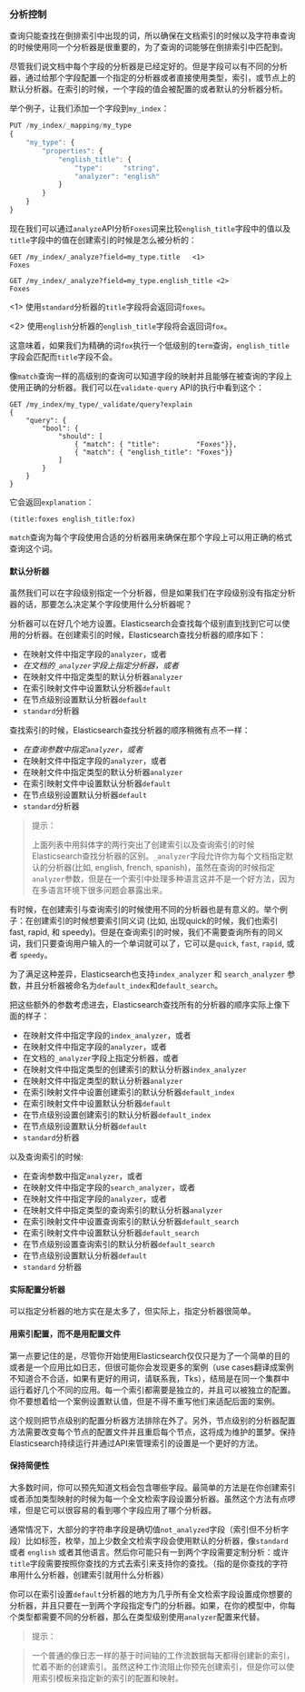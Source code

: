 <!--秀川译-->
### 分析控制

查询只能查找在倒排索引中出现的词，所以确保在文档索引的时候以及字符串查询的时候使用同一个分析器是很重要的，为了查询的词能够在倒排索引中匹配到。

尽管我们说文档中每个字段的分析器是已经定好的。但是字段可以有不同的分析器，通过给那个字段配置一个指定的分析器或者直接使用类型，索引，或节点上的默认分析器。在索引的时候，一个字段的值会被配置的或者默认的分析器分析。

举个例子，让我们添加一个字段到`my_index`：

```Javascript
PUT /my_index/_mapping/my_type
{
    "my_type": {
        "properties": {
            "english_title": {
                "type":     "string",
                "analyzer": "english"
            }
        }
    }
}
```

现在我们可以通过`analyze`API分析`Foxes`词来比较`english_title`字段中的值以及`title`字段中的值在创建索引的时候是怎么被分析的：

```Javacript
GET /my_index/_analyze?field=my_type.title   <1>
Foxes

GET /my_index/_analyze?field=my_type.english_title <2>
Foxes
```

<1> 使用`standard`分析器的`title`字段将会返回词`foxes`。

<2> 使用`english`分析器的`english_title`字段将会返回词`fox`。

这意味着，如果我们为精确的词`fox`执行一个低级别的`term`查询，`english_title`字段会匹配而`title`字段不会。

像`match`查询一样的高级别的查询可以知道字段的映射并且能够在被查询的字段上使用正确的分析器。我们可以在`validate-query` API的执行中看到这个：

```Javacript
GET /my_index/my_type/_validate/query?explain
{
    "query": {
        "bool": {
            "should": [
                { "match": { "title":         "Foxes"}},
                { "match": { "english_title": "Foxes"}}
            ]
        }
    }
}
```

它会返回`explanation`：

    (title:foxes english_title:fox)

`match`查询为每个字段使用合适的分析器用来确保在那个字段上可以用正确的格式查询这个词。

#### 默认分析器

虽然我们可以在字段级别指定一个分析器，但是如果我们在字段级别没有指定分析器的话，那要怎么决定某个字段使用什么分析器呢？

分析器可以在好几个地方设置。Elasticsearch会查找每个级别直到找到它可以使用的分析器。在创建索引的时候，Elasticsearch查找分析器的顺序如下：

* 在映射文件中指定字段的`analyzer`，或者
* *在文档的`_analyzer`字段上指定分析器，或者*
* 在映射文件中指定类型的默认分析器`analyzer`
* 在索引映射文件中设置默认分析器`default`
* 在节点级别设置默认分析器`default`
* `standard`分析器

查找索引的时候，Elasticsearch查找分析器的顺序稍微有点不一样：

* *在查询参数中指定`analyzer`，或者*
* 在映射文件中指定字段的`analyzer`，或者
* 在映射文件中指定类型的默认分析器`analyzer`
* 在索引映射文件中设置默认分析器`default`
* 在节点级别设置默认分析器`default`
* `standard`分析器

> 提示：
>
> 上面列表中用斜体字的两行突出了创建索引以及查询索引的时候Elasticsearch查找分析器的区别。`_analyzer`字段允许你为每个文档指定默认的分析器(比如, english, french, spanish)，虽然在查询的时候指定`analyzer`参数，但是在一个索引中处理多种语言这并不是一个好方法，因为在多语言环境下很多问题会暴露出来。

有时候，在创建索引与查询索引的时候使用不同的分析器也是有意义的。举个例子：在创建索引的时候想要索引同义词 (比如, 出现quick的时候，我们也索引 fast, rapid, 和 speedy)。但是在查询索引的时候，我们不需要查询所有的同义词，我们只要查询用户输入的一个单词就可以了，它可以是`quick`,
`fast`, `rapid`, 或者 `speedy`。

为了满足这种差异，Elasticsearch也支持`index_analyzer` 和 `search_analyzer` 参数，并且分析器被命名为`default_index`和`default_search`。

把这些额外的参数考虑进去，Elasticsearch查找所有的分析器的顺序实际上像下面的样子：

* 在映射文件中指定字段的`index_analyzer`，或者
* 在映射文件中指定字段的`analyzer`，或者
* 在文档的`_analyzer`字段上指定分析器，或者
* 在映射文件中指定类型的创建索引的默认分析器`index_analyzer`
* 在映射文件中指定类型的默认分析器`analyzer`
* 在索引映射文件中设置创建索引的默认分析器`default_index`
* 在索引映射文件中设置默认分析器`default`
* 在节点级别设置创建索引的默认分析器`default_index`
* 在节点级别设置默认分析器`default`
* `standard`分析器

以及查询索引的时候:

* 在查询参数中指定`analyzer`，或者
* 在映射文件中指定字段的`search_analyzer`，或者
* 在映射文件中指定字段的`analyzer`，或者
* 在映射文件中指定类型的查询索引的默认分析器`analyzer`
* 在索引映射文件中设置查询索引的默认分析器`default_search`
* 在索引映射文件中设置默认分析器`default_search`
* 在节点级别设置查询索引的默认分析器`default_search`
* 在节点级别设置默认分析器`default`
* `standard` 分析器

#### 实际配置分析器

可以指定分析器的地方实在是太多了，但实际上，指定分析器很简单。

#### 用索引配置，而不是用配置文件

第一点要记住的是，尽管你开始使用Elasticsearch仅仅只是为了一个简单的目的或者是一个应用比如日志，但很可能你会发现更多的案例（use cases翻译成案例不知道合不合适，如果有更好的用词，请联系我，Tks），结局是在同一个集群中运行着好几个不同的应用。每一个索引都需要是独立的，并且可以被独立的配置。你不要想着给一个案例设置默认值，但是不得不重写他们来适配后面的案例。

这个规则把节点级别的配置分析器方法排除在外了。另外，节点级别的分析器配置方法需要改变每个节点的配置文件并且重启每个节点，这将成为维护的噩梦。保持Elasticsearch持续运行并通过API来管理索引的设置是一个更好的方法。

#### 保持简便性

大多数时间，你可以预先知道文档会包含哪些字段。最简单的方法是在你创建索引或者添加类型映射的时候为每一个全文检索字段设置分析器。虽然这个方法有点啰嗦，但是它可以很容易的看到哪个字段应用了哪个分析器。

通常情况下，大部分的字符串字段是确切值`not_analyzed`字段（索引但不分析字段）比如标签，枚举，加上少数全文检索字段会使用默认的分析器，像`standard` 或者 `english` 或者其他语言。然后你可能只有一到两个字段需要定制分析：或许`title`字段需要按照你查找的方式去索引来支持你的查找。（指的是你查找的字符串用什么分析器，创建索引就用什么分析器）

你可以在索引设置`default`分析器的地方为几乎所有全文检索字段设置成你想要的分析器，并且只要在一到两个字段指定专门的分析器。如果，在你的模型中，你每个类型都需要不同的分析器，那么在类型级别使用`analyzer`配置来代替。

> 提示：

> 一个普通的像日志一样的基于时间轴的工作流数据每天都得创建新的索引，忙着不断的创建索引。虽然这种工作流阻止你预先创建索引，但是你可以使用索引模板来指定新的索引的配置和映射。

<!--
=== Controlling Analysis

Queries can find only terms that actually ((("full text search", "controlling analysis")))((("analysis", "controlling")))exist in the inverted index, so it
is important to ensure that the same analysis process is applied both to the
document at index time, and to the query string at search time so that the
terms in the query match the terms in the inverted index.

Although we say _document_, analyzers are determined per field.((("analyzers", "determined per-field"))) Each
field can have a different analyzer, either by configuring a specific analyzer
for that field or by falling back on the type, index, or node defaults.  At
index time, a field's value is analyzed by using the configured or default
analyzer for that field.

For instance, let's add a new field to `my_index`:

[source,js]
--------------------------------------------------
PUT /my_index/_mapping/my_type
{
    "my_type": {
        "properties": {
            "english_title": {
                "type":     "string",
                "analyzer": "english"
            }
        }
    }
}
--------------------------------------------------
// SENSE: 100_Full_Text_Search/30_Analysis.json

Now we can compare how values in the `english_title` field and the `title` field are
analyzed at index time by using the `analyze` API to analyze the word `Foxes`:

[source,js]
--------------------------------------------------
GET /my_index/_analyze?field=my_type.title   <1>
Foxes

GET /my_index/_analyze?field=my_type.english_title <2>
Foxes
--------------------------------------------------
// SENSE: 100_Full_Text_Search/30_Analysis.json

<1> Field `title`, which uses the default `standard` analyzer, will return the
    term `foxes`.

<2> Field `english_title`, which uses the `english` analyzer, will return the term
    `fox`.

This means that, were we to run a low-level `term` query for the exact term
`fox`, the `english_title` field would match but the `title` field would
not.

High-level queries like the `match` query understand field mappings and can
apply the correct analyzer for each field being queried.((("match query", "applying appropriate analyzer to each field"))) We can see this
in action with ((("validate query API")))the `validate-query` API:


[source,js]
--------------------------------------------------
GET /my_index/my_type/_validate/query?explain
{
    "query": {
        "bool": {
            "should": [
                { "match": { "title":         "Foxes"}},
                { "match": { "english_title": "Foxes"}}
            ]
        }
    }
}
--------------------------------------------------
// SENSE: 100_Full_Text_Search/30_Analysis.json

which returns this `explanation`:

    (title:foxes english_title:fox)

The `match` query uses the appropriate analyzer for each field to ensure
that it looks for each term in the correct format for that field.

==== Default Analyzers

While we can specify an analyzer at the field level,((("full text search", "controlling analysis", "default analyzers")))((("analyzers", "default"))) how do we determine which
analyzer is used for a field if none is specified at the field level?

Analyzers can be specified at several levels.  Elasticsearch works through
each level until it finds an analyzer that it can use.  At index time, the
order ((("indexing", "applying analyzers")))is as follows:

* The `analyzer` defined in the field mapping, else
* _The analyzer defined in the `_analyzer` field of the document, else_
* The default `analyzer` for the `type`, which defaults to
* The analyzer named `default` in the index settings, which defaults to
* The analyzer named `default` at node level, which defaults to
* The `standard` analyzer

At search time, the ((("searching", "applying analyzers")))sequence is slightly different:

* _The `analyzer` defined in the query itself, else_
* The `analyzer` defined in the field mapping, else
* The default `analyzer` for the `type`, which defaults to
* The analyzer named `default` in the index settings, which defaults to
* The analyzer named `default` at node level, which defaults to
* The `standard` analyzer

[NOTE]
====
The two lines in italics in the preceding lists highlight differences in the index time sequence and the search time sequence.  The `_analyzer` field allows you to specify a default analyzer for each document (for example, `english`, `french`, `spanish`) while the `analyzer` parameter in the query specifies which analyzer to use on the query string. However, this is not the best way to handle multiple languages
in a single index because of the pitfalls highlighted in <<languages>>.
====

Occasionally, it makes sense to use a different analyzer at index and search
time.((("analyzers", "using different analyzers at index and search time"))) For instance, at index time we may want to index synonyms (for example, for every
occurrence of `quick`, we also index `fast`, `rapid`, and `speedy`). But at
search time, we don't need to search for all of these synonyms.  Instead we
can just look up the single word that the user has entered, be it `quick`,
`fast`, `rapid`, or `speedy`.

To enable this distinction, Elasticsearch also supports ((("index_analyzer parameter")))((("search_analyzer parameter")))the `index_analyzer`
and `search_analyzer` parameters, and((("default_search parameter"))) ((("default_index analyzer")))analyzers named `default_index` and
`default_search`.

Taking these extra parameters into account, the _full_ sequence at index time
really looks like this:

* The `index_analyzer` defined in the field mapping, else
* The `analyzer` defined in the field mapping, else
* The analyzer defined in the `_analyzer` field of the document, else
* The default `index_analyzer` for the `type`, which defaults to
* The default `analyzer` for the `type`, which defaults to
* The analyzer named `default_index` in the index settings, which defaults to
* The analyzer named `default` in the index settings, which defaults to
* The analyzer named `default_index` at node level, which defaults to
* The analyzer named `default` at node level, which defaults to
* The `standard` analyzer

And at search time:

* The `analyzer` defined in the query itself, else
* The `search_analyzer` defined in the field mapping, else
* The `analyzer` defined in the field mapping, else
* The default `search_analyzer` for the `type`, which defaults to
* The default `analyzer` for the `type`, which defaults to
* The analyzer named `default_search` in the index settings, which defaults to
* The analyzer named `default` in the index settings, which defaults to
* The analyzer named `default_search` at node level, which defaults to
* The analyzer named `default` at node level, which defaults to
* The `standard` analyzer

==== Configuring Analyzers in Practice

The sheer number of places where you can specify an analyzer is quite
overwhelming.((("full text search", "controlling analysis", "configuring analyzers in practice")))((("analyzers", "configuring in practice")))  In practice, though, it is pretty simple.

===== Use index settings, not config files

The first thing to remember is that, even though you may start out using
Elasticsearch for a single purpose or a single application such as logging,
chances are that you will find more use cases and end up running several
distinct applications on the same cluster.  Each index needs to be independent
and independently configurable. You don't want to set defaults for one use
case, only to have to override them for another use case later.

This rules out configuring analyzers at the node level.  Additionally,
configuring analyzers at the node level requires changing the config file on every
node and restarting every node, which becomes a maintenance nightmare. It's a
much better idea to keep Elasticsearch running and to manage settings only via
the API.

===== Keep it simple

Most of the time, you will know what fields your documents will contain ahead
of time.  The simplest approach is to set the analyzer for each full-text
field when you create your index or add type mappings.  While this approach is
slightly more verbose, it enables you to easily see which analyzer is being applied
to each field.

Typically, most of your string fields will be exact-value `not_analyzed`
fields such as tags or enums, plus a handful of full-text fields that will
use some default analyzer like `standard` or `english` or some other language.
Then you may have one or two fields that need custom analysis: perhaps the
`title` field needs to be indexed in a way that supports _find-as-you-type_.

You can set the `default` analyzer in the index to the analyzer you want to
use for almost all full-text fields, and just configure the specialized
analyzer on the one or two fields that need it.  If, in your model, you need
a different default analyzer per type, then use the type level `analyzer`
setting instead.

[NOTE]
====
A common work flow for time based data like logging is to create a new index
per day on the fly by just indexing into it.  While this work flow prevents
you from creating your index up front, you can still use 
http://bit.ly/1ygczeq[index templates]
to specify the settings and mappings that a new index should have.
====
-->
